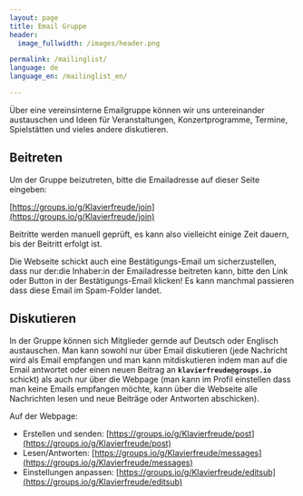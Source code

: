 ```yaml
---
layout: page
title: Email Gruppe
header:
  image_fullwidth: /images/header.png

permalink: /mailinglist/
language: de
language_en: /mailinglist_en/

---
```


Über eine vereinsinterne Emailgruppe können wir uns untereinander austauschen und Ideen  für Veranstaltungen, Konzertprogramme, Termine, Spielstätten und vieles andere diskutieren. 

## Beitreten

Um der Gruppe beizutreten, bitte die Emailadresse auf dieser Seite eingeben: 

[https://groups.io/g/Klavierfreude/join](https://groups.io/g/Klavierfreude/join)

Beitritte werden manuell geprüft, es kann also vielleicht einige Zeit dauern,
bis der Beitritt erfolgt ist. 

Die Webseite schickt auch eine Bestätigungs-Email um sicherzustellen, dass nur der:die Inhaber:in der Emailadresse beitreten kann, bitte den Link oder Button in der Bestätigungs-Email klicken! Es kann manchmal passieren dass diese Email im Spam-Folder 
landet. 


## Diskutieren

In der Gruppe können sich Mitglieder gernde auf Deutsch oder Englisch austauschen. Man kann sowohl nur über Email 
diskutieren (jede Nachricht wird als Email empfangen und man kann mitdiskutieren indem man auf die Email antwortet oder
einen neuen Beitrag an <b>`klavierfreude@groups.io`</b> schickt) als auch nur über die Webpage (man kann im Profil einstellen
dass man keine Emails empfangen möchte, kann über die Webseite alle Nachrichten lesen und neue Beiträge oder Antworten 
abschicken).

Auf der Webpage:
* Erstellen und senden:  [https://groups.io/g/Klavierfreude/post](https://groups.io/g/Klavierfreude/post)
* Lesen/Antworten:  [https://groups.io/g/Klavierfreude/messages](https://groups.io/g/Klavierfreude/messages)
* Einstellungen anpassen: [https://groups.io/g/Klavierfreude/editsub](https://groups.io/g/Klavierfreude/editsub)
